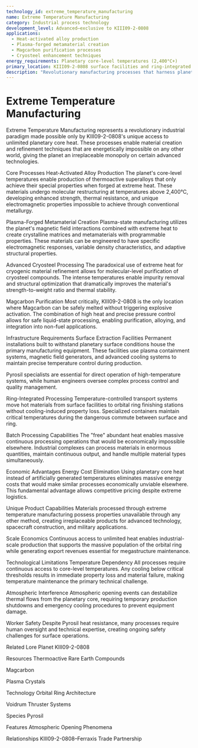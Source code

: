 ```yaml
---
technology_id: extreme_temperature_manufacturing
name: Extreme Temperature Manufacturing
category: Industrial process technology
development_level: Advanced—exclusive to KIII09-2-0808
applications:
  - Heat-activated alloy production
  - Plasma-forged metamaterial creation
  - Magcarbon purification processes
  - Cryosteel enhancement techniques
energy_requirements: Planetary core-level temperatures (2,400°C+)
primary_location: KIII09-2-0808 surface facilities and ring-integrated processing
description: "Revolutionary manufacturing processes that harness planetary core temperatures to create materials and perform refinements impossible through conventional methods."
---
```

# Extreme Temperature Manufacturing

Extreme Temperature Manufacturing represents a revolutionary industrial paradigm made possible only by KIII09-2-0808's unique access to unlimited planetary core heat. These processes enable material creation and refinement techniques that are energetically impossible on any other world, giving the planet an irreplaceable monopoly on certain advanced technologies.

Core Processes
Heat-Activated Alloy Production
The planet's core-level temperatures enable production of thermoactive superalloys that only achieve their special properties when forged at extreme heat. These materials undergo molecular restructuring at temperatures above 2,400°C, developing enhanced strength, thermal resistance, and unique electromagnetic properties impossible to achieve through conventional metallurgy.

Plasma-Forged Metamaterial Creation
Plasma-state manufacturing utilizes the planet's magnetic field interactions combined with extreme heat to create crystalline matrices and metamaterials with programmable properties. These materials can be engineered to have specific electromagnetic responses, variable density characteristics, and adaptive structural properties.

Advanced Cryosteel Processing
The paradoxical use of extreme heat for cryogenic material refinement allows for molecular-level purification of cryosteel compounds. The intense temperatures enable impurity removal and structural optimization that dramatically improves the material's strength-to-weight ratio and thermal stability.

Magcarbon Purification
Most critically, KIII09-2-0808 is the only location where Magcarbon can be safely melted without triggering explosive activation. The combination of high heat and precise pressure control allows for safe liquid-state processing, enabling purification, alloying, and integration into non-fuel applications.

Infrastructure Requirements
Surface Extraction Facilities
Permanent installations built to withstand planetary surface conditions house the primary manufacturing equipment. These facilities use plasma containment systems, magnetic field generators, and advanced cooling systems to maintain precise temperature control during production.

Pyrosil specialists are essential for direct operation of high-temperature systems, while human engineers oversee complex process control and quality management.

Ring-Integrated Processing
Temperature-controlled transport systems move hot materials from surface facilities to orbital ring finishing stations without cooling-induced property loss. Specialized containers maintain critical temperatures during the dangerous commute between surface and ring.

Batch Processing Capabilities
The "free" abundant heat enables massive continuous processing operations that would be economically impossible elsewhere. Industrial complexes can process materials in enormous quantities, maintain continuous output, and handle multiple material types simultaneously.

Economic Advantages
Energy Cost Elimination
Using planetary core heat instead of artificially generated temperatures eliminates massive energy costs that would make similar processes economically unviable elsewhere. This fundamental advantage allows competitive pricing despite extreme logistics.

Unique Product Capabilities
Materials processed through extreme temperature manufacturing possess properties unavailable through any other method, creating irreplaceable products for advanced technology, spacecraft construction, and military applications.

Scale Economics
Continuous access to unlimited heat enables industrial-scale production that supports the massive population of the orbital ring while generating export revenues essential for megastructure maintenance.

Technological Limitations
Temperature Dependency
All processes require continuous access to core-level temperatures. Any cooling below critical thresholds results in immediate property loss and material failure, making temperature maintenance the primary technical challenge.

Atmospheric Interference
Atmospheric opening events can destabilize thermal flows from the planetary core, requiring temporary production shutdowns and emergency cooling procedures to prevent equipment damage.

Worker Safety
Despite Pyrosil heat resistance, many processes require human oversight and technical expertise, creating ongoing safety challenges for surface operations.

Related Lore
Planet
KIII09-2-0808

Resources
Thermoactive Rare Earth Compounds

Magcarbon

Plasma Crystals

Technology
Orbital Ring Architecture

Voidrum Thruster Systems

Species
Pyrosil

Features
Atmospheric Opening Phenomena

Relationships
KIII09-2-0808–Ferraxis Trade Partnership 